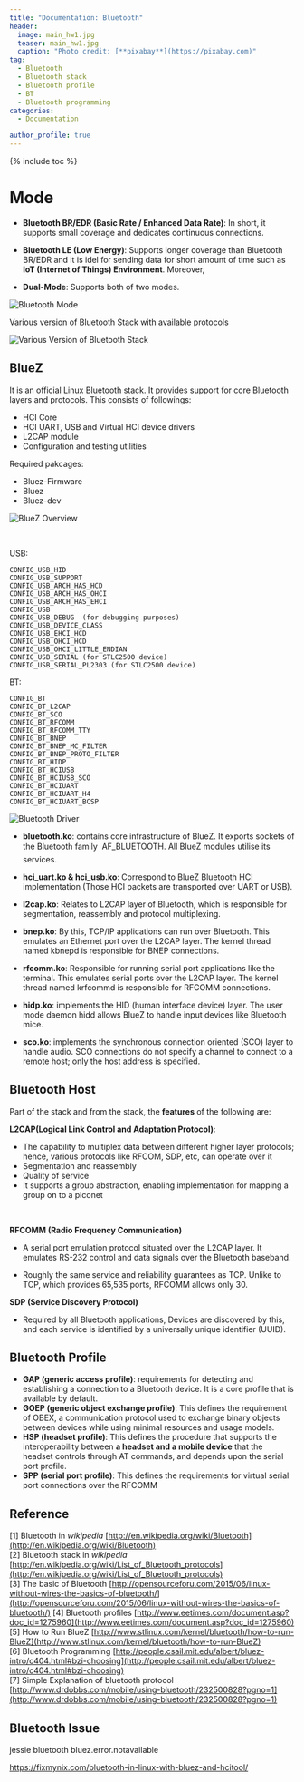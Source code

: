 ```yaml
---
title: "Documentation: Bluetooth"
header:
  image: main_hw1.jpg
  teaser: main_hw1.jpg
  caption: "Photo credit: [**pixabay**](https://pixabay.com)"
tag: 
  - Bluetooth
  - Bluetooth stack
  - Bluetooth profile
  - BT
  - Bluetooth programming
categories: 
  - Documentation

author_profile: true
---
```


{% include toc %}

# Mode

- **Bluetooth BR/EDR (Basic Rate / Enhanced Data Rate)**: In short, it supports small coverage and dedicates continuous connections.  

- **Bluetooth LE (Low Energy)**: Supports longer coverage than Bluetooth BR/EDR and it is idel for sending data for short amount of time such as **IoT (Internet of Things) Environment**. Moreover,     

- **Dual-Mode**: Supports both of two modes.

![Bluetooth Mode](/images/bluetooth/bluetooth1.png)


Various version of Bluetooth Stack with available protocols

![Various Version of Bluetooth Stack](/images/bluetooth/various_bt_stack.jpg)


## BlueZ

It is an official Linux Bluetooth stack. It provides support for core Bluetooth layers and protocols. This consists of followings:

- HCI Core
- HCI UART, USB and Virtual HCI device drivers
- L2CAP module
- Configuration and testing utilities

Required pakcages:

- Bluez-Firmware 
- Bluez
- Bluez-dev



![BlueZ Overview](/images/bluetooth/BlueZ.png)

<br>

USB:
	
	CONFIG_USB_HID 
	CONFIG_USB_SUPPORT 
	CONFIG_USB_ARCH_HAS_HCD 
	CONFIG_USB_ARCH_HAS_OHCI 
	CONFIG_USB_ARCH_HAS_EHCI 
	CONFIG_USB 
	CONFIG_USB_DEBUG  (for debugging purposes) 
	CONFIG_USB_DEVICE_CLASS 
	CONFIG_USB_EHCI_HCD 
	CONFIG_USB_OHCI_HCD 
	CONFIG_USB_OHCI_LITTLE_ENDIAN 
	CONFIG_USB_SERIAL (for STLC2500 device) 
	CONFIG_USB_SERIAL_PL2303 (for STLC2500 device)

BT:

	CONFIG_BT 
 	CONFIG_BT_L2CAP 
 	CONFIG_BT_SCO 
 	CONFIG_BT_RFCOMM 
 	CONFIG_BT_RFCOMM_TTY 
 	CONFIG_BT_BNEP 
 	CONFIG_BT_BNEP_MC_FILTER 
 	CONFIG_BT_BNEP_PROTO_FILTER 
 	CONFIG_BT_HIDP 
 	CONFIG_BT_HCIUSB 
 	CONFIG_BT_HCIUSB_SCO 
 	CONFIG_BT_HCIUART 
 	CONFIG_BT_HCIUART_H4
 	CONFIG_BT_HCIUART_BCSP 

![Bluetooth Driver](/images/bluetooth/bt_driver.jpg)

- **bluetooth.ko**: contains core infrastructure of BlueZ. It exports sockets of the Bluetooth family  AF_BLUETOOTH. All BlueZ modules utilise its services.

- **hci_uart.ko & hci_usb.ko**: Correspond to BlueZ Bluetooth HCI implementation (Those HCI packets are transported over UART or USB).

- **l2cap.ko**: Relates to L2CAP layer of Bluetooth, which is responsible for segmentation, reassembly and protocol multiplexing.

- **bnep.ko**: By this, TCP/IP applications can run over Bluetooth. This emulates an Ethernet port over the L2CAP layer. The kernel thread named kbnepd is responsible for BNEP connections.

- **rfcomm.ko**: Responsible for running serial port applications like the terminal. This emulates serial ports over the L2CAP layer. The kernel thread named krfcommd is responsible for RFCOMM connections.

- **hidp.ko**: implements the HID (human interface device) layer. The user mode daemon hidd allows BlueZ to handle input devices like Bluetooth mice.

- **sco.ko**: implements the synchronous connection oriented (SCO) layer to handle audio. SCO connections do not specify a channel to connect to a remote host; only the host address is specified.

## Bluetooth Host

Part of the stack and from the stack, the **features** of the following are:

**L2CAP(Logical Link Control and Adaptation Protocol)**:

- The capability to multiplex data between different higher layer protocols; hence, various protocols like RFCOM, SDP, etc, can operate over it
- Segmentation and reassembly
- Quality of service
- It supports a group abstraction, enabling implementation for mapping a group on to a piconet

<br>

**RFCOMM (Radio Frequency Communication)**

- A serial port emulation protocol situated over the L2CAP layer. It emulates RS-232 control and data signals over the Bluetooth baseband.

- Roughly the same service and reliability guarantees as TCP. Unlike to TCP, which provides 65,535 ports, RFCOMM allows only 30.

**SDP (Service Discovery Protocol)**

- Required by all Bluetooth applications, Devices are discovered by this, and each service is identified by a universally unique identifier (UUID).

## Bluetooth Profile

- **GAP (generic access profile)**: requirements for detecting and establishing a connection to a Bluetooth device. It is a core profile that is available by default.
- **GOEP (generic object exchange profile)**: This defines the requirement of OBEX, a communication protocol used to exchange binary objects between devices while using minimal resources and usage models.
- **HSP (headset profile)**: This defines the procedure that supports the interoperability between **a headset and a mobile device** that the headset controls through AT commands, and depends upon the serial port profile.
- **SPP (serial port profile)**: This defines the requirements for virtual serial port connections over the RFCOMM

## Reference
[1] Bluetooth in *wikipedia* [http://en.wikipedia.org/wiki/Bluetooth](http://en.wikipedia.org/wiki/Bluetooth)<br>
[2] Bluetooth stack in *wikipedia* [http://en.wikipedia.org/wiki/List_of_Bluetooth_protocols](http://en.wikipedia.org/wiki/List_of_Bluetooth_protocols)<br>
[3] The basic of Bluetooth [http://opensourceforu.com/2015/06/linux-without-wires-the-basics-of-bluetooth/](http://opensourceforu.com/2015/06/linux-without-wires-the-basics-of-bluetooth/)
[4] Bluetooth profiles [http://www.eetimes.com/document.asp?doc_id=1275960](http://www.eetimes.com/document.asp?doc_id=1275960)
[5] How to Run BlueZ [http://www.stlinux.com/kernel/bluetooth/how-to-run-BlueZ](http://www.stlinux.com/kernel/bluetooth/how-to-run-BlueZ)<br>
[6] Bluetooth Programming [http://people.csail.mit.edu/albert/bluez-intro/c404.html#bzi-choosing](http://people.csail.mit.edu/albert/bluez-intro/c404.html#bzi-choosing)<br>
[7] Simple Explanation of bluetooth protocol [http://www.drdobbs.com/mobile/using-bluetooth/232500828?pgno=1](http://www.drdobbs.com/mobile/using-bluetooth/232500828?pgno=1)<br>



## Bluetooth Issue
jessie bluetooth bluez.error.notavailable

https://fixmynix.com/bluetooth-in-linux-with-bluez-and-hcitool/